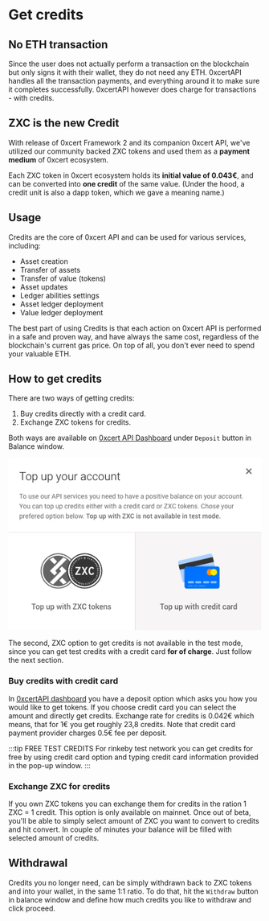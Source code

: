 # Get credits

## No ETH transaction

Since the user does not actually perform a transaction on the blockchain but only signs it with their wallet, they do not need any ETH. 0xcertAPI handles all the transaction payments, and everything around it to make sure it completes successfully. 0xcertAPI however does charge for transactions - with credits.

## ZXC is the new Credit

With release of 0xcert Framework 2 and its companion 0xcert API, we've utilized our community backed ZXC tokens and used them as a **payment medium** of 0xcert ecosystem. 

Each ZXC token in 0xcert ecosystem holds its **initial value of 0.043€**, and can be converted into **one credit** of the same value. (Under the hood, a credit unit is also a dapp token, which we gave a meaning name.) 

## Usage

Credits are the core of 0xcert API and can be used for various services, including:

  * Asset creation
  * Transfer of assets	
  * Transfer of value	(tokens)
  * Asset updates
  * Ledger abilities settings
  * Asset ledger deployment
  * Value ledger deployment

The best part of using Credits is that each action on 0xcert API is performed in a safe and proven way, and have always the same cost, regardless of the blockchain's current gas price. On top of all, you don't ever need to spend your valuable ETH.

## How to get credits

There are two ways of getting credits:

1. Buy credits directly with a credit card.
2. Exchange ZXC tokens for credits.

Both ways are available on [0xcert API Dashboard](https://dashboard.0xcert.org) under `Deposit` button in Balance window.

![Deposit options](../assets/deposit-options.png)

The second, ZXC option to get credits is not available in the test mode, since you can get test credits with a credit card **for of charge**. Just follow the next section.

### Buy credits with credit card

In [0xcertAPI dashboard](https://dashboard.0xcert.org) you have a deposit option which asks you how you would like to get tokens. If you choose credit card you can select the amount and directly get credits. Exchange rate for credits is 0.042€ which means, that for 1€ you get roughly 23,8 credits. Note that credit card payment provider charges 0.5€ fee per deposit.

:::tip FREE TEST CREDITS
For rinkeby test network you can get credits for free by using credit card option and typing credit card information provided in the pop-up window.
:::

### Exchange ZXC for credits

If you own ZXC tokens you can exchange them for credits in the ration 1 ZXC = 1 credit. This option is only available on mainnet. Once out of beta, you'll be able to simply select amount of ZXC you want to convert to credits and hit convert. In couple of minutes your balance will be filled with selected amount of credits.

## Withdrawal

Credits you no longer need, can be simply withdrawn back to ZXC tokens and into your wallet, in the same 1:1 ratio. To do that, hit the `Withdraw` button in balance window and define how much credits you like to withdraw and click proceed.
